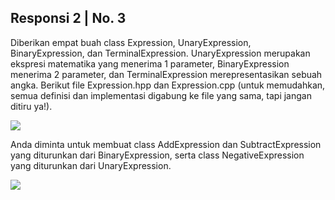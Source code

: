 ## Responsi 2 | No. 3

Diberikan empat buah class Expression, UnaryExpression, BinaryExpression, dan TerminalExpression. UnaryExpression merupakan ekspresi matematika yang menerima 1 parameter, BinaryExpression menerima 2 parameter, dan TerminalExpression merepresentasikan sebuah angka. Berikut file Expression.hpp dan Expression.cpp (untuk memudahkan, semua definisi dan implementasi digabung ke file yang sama, tapi jangan ditiru ya!).


![]("./responsi-2/3/responsi2_3.jpg")

Anda diminta untuk membuat class AddExpression dan SubtractExpression yang diturunkan dari BinaryExpression, serta class NegativeExpression yang diturunkan dari UnaryExpression.

![]("./responsi-2/3/responsi2_3-1.jpg")
